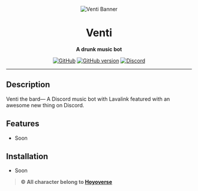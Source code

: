 <div align="center">

![Venti Banner](https://api.zhycorp.org/assets/images/Venti_Banner.jpg)

# Venti

**A drunk music bot**

[![GitHub](https://img.shields.io/github/license/zhycorp/venti)](https://github.com/zhycorp/venti/blob/main/LICENSE)
[![GitHub version](https://badge.fury.io/gh/zhycorp%2Fventi.svg)](https://badge.fury.io/gh/zhycorp%2Fventi)
[![Discord](https://discordapp.com/api/guilds/332877090003091456/embed.png)](https://zhycorp.org/discord)

</div>

---

## Description
Venti the bard— A Discord music bot with Lavalink featured with an awesome new thing on Discord.

## Features
- Soon

## Installation
- Soon

> **©️ All character belong to [Hoyoverse](https://www.hoyoverse.com/)**